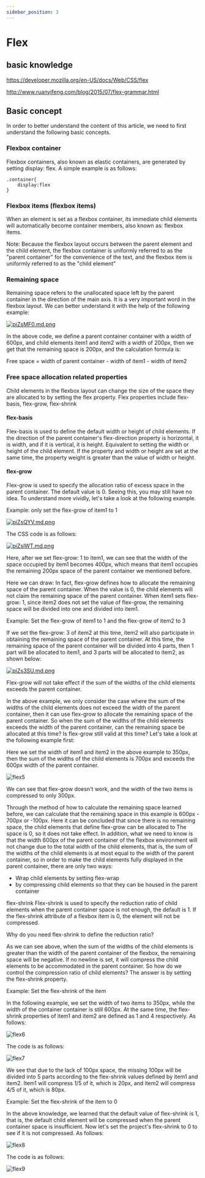 ```yaml
---
sidebar_position: 3
---
```


# Flex 

## basic knowledge

https://developer.mozilla.org/en-US/docs/Web/CSS/flex

http://www.ruanyifeng.com/blog/2015/07/flex-grammar.html


## Basic concept

In order to better understand the content of this article, we need to first understand the following basic concepts.

### Flexbox container
Flexbox containers, also known as elastic containers, are generated by setting display: flex. A simple example is as follows:

``````
.container{
    display:flex
}
``````

### Flexbox items (flexbox items)

When an element is set as a flexbox container, its immediate child elements will automatically become container members, also known as: flexbox items.

Note: Because the flexbox layout occurs between the parent element and the child element, the flexbox container is uniformly referred to as the "parent container" for the convenience of the text, and the flexbox item is uniformly referred to as the "child element"

### Remaining space

Remaining space refers to the unallocated space left by the parent container in the direction of the main axis. It is a very important word in the flexbox layout. We can better understand it with the help of the following example:

[![piZsMF0.md.png](https://z1.ax1x.com/2023/10/27/piZsMF0.md.png)](https://imgse.com/i/piZsMF0)


In the above code, we define a parent container container with a width of 600px, and child elements item1 and item2 with a width of 200px, then we get that the remaining space is 200px, and the calculation formula is:

Free space = width of parent container - width of item1 - width of item2


### Free space allocation related properties

Child elements in the flexbox layout can change the size of the space they are allocated to by setting the flex property. Flex properties include flex-basis, flex-grow, flex-shrink


 #### flex-basis

 Flex-basis is used to define the default width or height of child elements. If the direction of the parent container's flex-direction property is horizontal, it is width, and if it is vertical, it is height. Equivalent to setting the width or height of the child element. If the property and width or height are set at the same time, the property weight is greater than the value of width or height.

 #### flex-grow

 Flex-grow is used to specify the allocation ratio of excess space in the parent container. The default value is 0. Seeing this, you may still have no idea. To understand more vividly, let's take a look at the following example.

 Example: only set the flex-grow of item1 to 1

 [![piZsQYV.md.png](https://z1.ax1x.com/2023/10/27/piZsQYV.md.png)](https://imgse.com/i/piZsQYV)

 The CSS code is as follows:

 [![piZslWT.md.png](https://z1.ax1x.com/2023/10/27/piZslWT.md.png)](https://imgse.com/i/piZslWT)

 Here, after we set flex-grow: 1 to item1, we can see that the width of the space occupied by item1 becomes 400px, which means that item1 occupies the remaining 200px space of the parent container we mentioned before.

 Here we can draw: In fact, flex-grow defines how to allocate the remaining space of the parent container. When the value is 0, the child elements will not claim the remaining space of the parent container. When item1 sets flex-grow: 1, since item2 does not set the value of flex-grow, the remaining space will be divided into one and divided into item1.

 Example: Set the flex-grow of item1 to 1 and the flex-grow of item2 to 3

 If we set the flex-grow: 3 of item2 at this time, item2 will also participate in obtaining the remaining space of the parent container. At this time, the remaining space of the parent container will be divided into 4 parts, then 1 part will be allocated to item1, and 3 parts will be allocated to item2, as shown below:

 [![piZs3SU.md.png](https://z1.ax1x.com/2023/10/27/piZs3SU.md.png)](https://imgse.com/i/piZs3SU)

 Flex-grow will not take effect if the sum of the widths of the child elements exceeds the parent container.

 In the above example, we only consider the case where the sum of the widths of the child elements does not exceed the width of the parent container, then it can use flex-grow to allocate the remaining space of the parent container. So when the sum of the widths of the child elements exceeds the width of the parent container, can the remaining space be allocated at this time? Is flex-grow still valid at this time? Let's take a look at the following example first:

 Here we set the width of item1 and item2 in the above example to 350px, then the sum of the widths of the child elements is 700px and exceeds the 600px width of the parent container.

 ![flex5](https://raw.githubusercontent.com/AbdullA-Ababakre/blog_images/main/tech/css/flex/flex5.png)

 We can see that flex-grow doesn't work, and the width of the two items is compressed to only 300px.

 Through the method of how to calculate the remaining space learned before, we can calculate that the remaining space in this example is 600px - 700px or -100px. Here it can be concluded that since there is no remaining space, the child elements that define flex-grow can be allocated to The space is 0, so it does not take effect. In addition, what we need to know is that the width 600px of the parent container of the flexbox environment will not change due to the total width of the child elements, that is, the sum of the widths of the child elements is at most equal to the width of the parent container, so in order to make the child elements fully displayed in the parent container, there are only two ways:


 - Wrap child elements by setting flex-wrap
- by compressing child elements so that they can be housed in the parent container

flex-shrink
Flex-shrink is used to specify the reduction ratio of child elements when the parent container space is not enough, the default is 1. If the flex-shrink attribute of a flexbox item is 0, the element will not be compressed.

Why do you need flex-shrink to define the reduction ratio?

As we can see above, when the sum of the widths of the child elements is greater than the width of the parent container of the flexbox, the remaining space will be negative. If no newline is set, it will compress the child elements to be accommodated in the parent container. So how do we control the compression ratio of child elements? The answer is by setting the flex-shrink property.

Example: Set the flex-shrink of the item

In the following example, we set the width of two items to 350px, while the width of the container container is still 600px. At the same time, the flex-shrink properties of item1 and item2 are defined as 1 and 4 respectively. As follows:

![flex6](https://github.com/AbdullA-Ababakre/blog_images/blob/main/tech/css/flex/flex6.png?raw=true)

The code is as follows:

![flex7](https://github.com/AbdullA-Ababakre/blog_images/blob/main/tech/css/flex/flex7.png?raw=true)

We see that due to the lack of 100px space, the missing 100px will be divided into 5 parts according to the flex-shrink values defined by item1 and item2. Item1 will compress 1/5 of it, which is 20px, and item2 will compress 4/5 of it, which is 80px.

Example: Set the flex-shrink of the item to 0

In the above knowledge, we learned that the default value of flex-shrink is 1, that is, the default child element will be compressed when the parent container space is insufficient. Now let's set the project's flex-shrink to 0 to see if it is not compressed. As follows:

![flex8](https://github.com/AbdullA-Ababakre/blog_images/blob/main/tech/css/flex/flex8.png?raw=true)

The code is as follows:

![flex9](https://github.com/AbdullA-Ababakre/blog_images/blob/main/tech/css/flex/flex9.png?raw=true)






